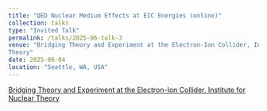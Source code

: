 ```yaml
---
title: "QED Nuclear Medium Effects at EIC Energies (online)"
collection: talks
type: "Invited Talk"
permalink: /talks/2025-06-talk-3
venue: "Bridging Theory and Experiment at the Electron-Ion Collider, Institute for Nuclear
Theory"
date: 2025-06-04
location: "Seattle, WA, USA"
---
```


[Bridging Theory and Experiment at the Electron-Ion Collider, Institute for Nuclear
Theory](https://www.int.washington.edu/programs-and-workshops/int-10)
